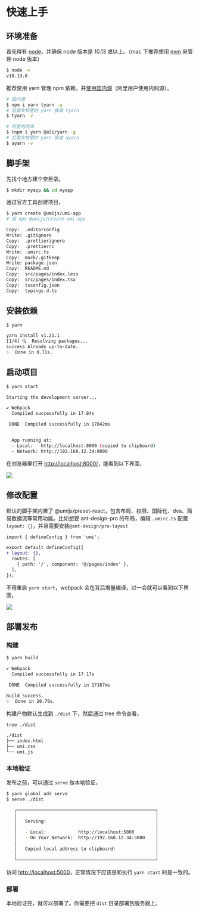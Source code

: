 # 快速上手

## 环境准备

首先得有 [node](https://nodejs.org/en/)，并确保 node 版本是 10.13 或以上。（mac 下推荐使用 [nvm](https://github.com/creationix/nvm) 来管理 node 版本）

```bash
$ node -v
v10.13.0
```

推荐使用 yarn 管理 npm 依赖，并[使用国内源](https://github.com/yiminghe/tyarn)（阿里用户使用内网源）。

```bash
# 国内源
$ npm i yarn tyarn -g
# 后面文档里的 yarn 换成 tyarn
$ tyarn -v

# 阿里内网源
$ tnpm i yarn @ali/yarn -g
# 后面文档里的 yarn 换成 ayarn
$ ayarn -v
```

## 脚手架

先找个地方建个空目录。

```bash
$ mkdir myapp && cd myapp
```

通过官方工具创建项目，

```bash
$ yarn create @umijs/umi-app
# 或 npx @umijs/create-umi-app

Copy:  .editorconfig
Write: .gitignore
Copy:  .prettierignore
Copy:  .prettierrc
Write: .umirc.ts
Copy:  mock/.gitkeep
Write: package.json
Copy:  README.md
Copy:  src/pages/index.less
Copy:  src/pages/index.tsx
Copy:  tsconfig.json
Copy:  typings.d.ts
```

## 安装依赖

```bash
$ yarn

yarn install v1.21.1
[1/4] 🔍  Resolving packages...
success Already up-to-date.
✨  Done in 0.71s.
```

## 启动项目

```bash
$ yarn start

Starting the development server...

✔ Webpack
  Compiled successfully in 17.84s

 DONE  Compiled successfully in 17842ms                                       8:06:31 PM


  App running at:
  - Local:   http://localhost:8000 (copied to clipboard)
  - Network: http://192.168.12.34:8000
```

在浏览器里打开 [http://localhost:8000/](http://localhost:8000/)，能看到以下界面，

![](https://img.alicdn.com/tfs/TB1JpeLwxD1gK0jSZFsXXbldVXa-1540-950.png)

## 修改配置

默认的脚手架内置了 @umijs/preset-react，包含布局、权限、国际化、dva、简易数据流等常用功能。比如想要 ant-design-pro 的布局，编辑 `.umirc.ts` 配置 `layout: {}`，并且需要安装`@ant-design/pro-layout`

```diff
import { defineConfig } from 'umi';

export default defineConfig({
+ layout: {},
  routes: [
    { path: '/', component: '@/pages/index' },
  ],
});
```

不用重启 `yarn start`，webpack 会在背后增量编译，过一会就可以看到以下界面，

![](https://img.alicdn.com/tfs/TB1pISMwxn1gK0jSZKPXXXvUXXa-1894-1032.png)

## 部署发布

### 构建

```bash
$ yarn build

✔ Webpack
  Compiled successfully in 17.17s

 DONE  Compiled successfully in 17167ms                                       8:26:25 PM

Build success.
✨  Done in 20.79s.
```

构建产物默认生成到 `./dist` 下，然后通过 tree 命令查看，

```bash
tree ./dist

./dist
├── index.html
├── umi.css
└── umi.js
```

### 本地验证

发布之前，可以通过 `serve` 做本地验证，

```bash
$ yarn global add serve
$ serve ./dist

   ┌────────────────────────────────────────────────────┐
   │                                                    │
   │   Serving!                                         │
   │                                                    │
   │   - Local:            http://localhost:5000        │
   │   - On Your Network:  http://192.168.12.34:5000    │
   │                                                    │
   │   Copied local address to clipboard!               │
   │                                                    │
   └────────────────────────────────────────────────────┘
```

访问 [http://localhost:5000](http://localhost:5000)，正常情况下应该是和执行 `yarn start` 时是一致的。

### 部署

本地验证完，就可以部署了。你需要把 `dist` 目录部署到服务器上。

